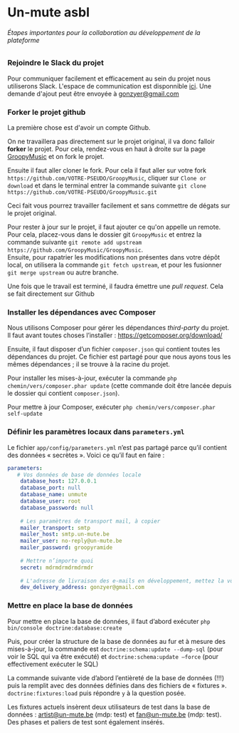 # Un-mute asbl

###### *Étapes importantes pour la collaboration au développement de la plateforme*

### Rejoindre le Slack du projet

Pour communiquer facilement et efficacement au sein du projet nous utiliserons Slack. L'espace de communication est disponnible [ici](https://un-mute.slack.com/). Une demande d'ajout peut être envoyée à gonzyer@gmail.com

### Forker le projet github

La première chose est d'avoir un compte Github. 

On ne travaillera pas directement sur le projet original, il va donc falloir **forker** le projet. Pour cela, rendez-vous en haut à droite sur la page [GroopyMusic](https://github.com/GroopyMusic/GroopyMusic) et on fork le projet.

Ensuite il faut aller cloner le fork. Pour cela il faut aller sur votre fork
`https://github.com/VOTRE-PSEUDO/GroopyMusic`, cliquer sur `Clone or download` et dans le terminal entrer la commande suivante `git clone https://github.com/VOTRE-PSEUDO/GroopyMusic.git`

Ceci fait vous pourrez travailler facilement et sans commettre de dégats sur le projet original.

Pour rester à jour sur le projet, il faut ajouter ce qu'on appelle un remote. Pour cela, placez-vous dans le dossier git `GroopyMusic` et entrez la commande suivante `git remote add upstream https://github.com/GroopyMusic/GroopyMusic`.  
Ensuite, pour rapatrier les modifications non présentes dans votre dépôt local, on utilisera la commande `git fetch upstream`, et pour les fusionner `git merge upstream` ou autre branche.

Une fois que le travail est terminé, il faudra émettre une *pull request*. Cela se fait directement sur Github

### Installer les dépendances avec Composer

Nous utilisons Composer pour gérer les dépendances *third-party* du projet. Il faut avant toutes choses l’installer : <https://getcomposer.org/download/>

Ensuite, il faut disposer d’un fichier `composer.json` qui contient toutes les dépendances du projet. Ce fichier est partagé pour que nous ayons tous les mêmes dépendances ; il se trouve à la racine du projet.

Pour installer les mises-à-jour, exécuter la commande
`php chemin/vers/composer.phar update`
(cette commande doit être lancée depuis le dossier qui contient `composer.json`).

Pour mettre à jour Composer, exécuter
`php chemin/vers/composer.phar self-update`

### Définir les paramètres locaux dans `parameters.yml`
Le fichier `app/config/parameters.yml` n’est pas partagé parce qu’il contient des données « secrètes ». Voici ce qu’il faut en faire : 
```yaml
parameters:
   # Vos données de base de données locale
    database_host: 127.0.0.1
    database_port: null
    database_name: unmute
    database_user: root
    database_password: null
    
    # Les paramètres de transport mail, à copier
    mailer_transport: smtp
    mailer_host: smtp.un-mute.be
    mailer_user: no-reply@un-mute.be
    mailer_password: groopyramide
    
    # Mettre n’importe quoi
    secret: mdrmdrmdrmdrmdr
    
    # L'adresse de livraison des e-mails en développement, mettez la vôtre
    dev_delivery_address: gonzyer@gmail.com

```

### Mettre en place la base de données

Pour mettre en place la base de données, il faut d’abord exécuter
`php bin/console doctrine:database:create`

Puis, pour créer la structure de la base de données au fur et à mesure des mises-à-jour, la commande est `doctrine:schema:update --dump-sql` (pour voir le SQL qui va être exécuté) et `doctrine:schema:update –force` (pour effectivement exécuter le SQL)

La commande suivante vide d’abord l’entièreté de la base de données (!!!) puis la remplit avec des données définies dans des fichiers de « fixtures ». 
`doctrine:fixtures:load` puis répondre `y` à la question posée.

Les fixtures actuels insèrent deux utilisateurs de test dans la base de données : artist@un-mute.be (mdp: test) et fan@un-mute.be (mdp: test). Des phases et paliers de test sont également insérés.  







